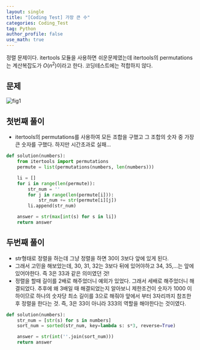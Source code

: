 ```yaml
---
layout: single
title: "[Coding Test] 가장 큰 수"
categories: Coding_Test
tag: Python
author_profile: false
use_math: true
---
```


정렬 문제이다. itertools 모듈을 사용하면 쉬운문제였는데 itertools의 permutations는 계산복잡도가 $O(n^2)$이라고 한다. 코딩테스트에는 적합하지 않다.

## 문제 
![fig1]({{site.url}}/images/2023-03-09-ct6/문제설명.png)

## 첫번째 풀이
* itertools의 permutations를 사용하여 모든 조합을 구했고 그 조합의 숫자 중 가장 큰 숫자를 구했다. 하지만 시간초과로 실패...


```python
def solution(numbers):
    from itertools import permutations
    permute = list(permutations(numbers, len(numbers)))

    li = []
    for i in range(len(permute)):
        str_num = ''
        for j in range(len(permute[i])):
            str_num += str(permute[i][j])
        li.append(str_num)

    answer = str(max[int(s) for s in li])
    return answer
```

## 두번째 풀이
* str형태로 정렬을 하는데 그냥 정렬을 하면 30이 3보다 앞에 있게 된다. 
* 그래서 고민을 해보았는데, 30, 31, 32는 3보다 뒤에 있어야하고 34, 35,...는 앞에 있어야한다. 즉 3은 33과 같은 의미였던 것!
* 정렬을 할때 길이를 2배로 해주었더니 예외가 있었다. 그래서 세배로 해주었더니 해결되었다.
추후에 왜 3배일 때 해결되었는지 알아보니 제한조건이 숫자가 1000 이하이므로 하나의 숫자당 최소 길이를 3으로 해줘야 앞에서 부터 3자리까지 참조한 후 정렬을 한다는 것. 즉, 3은 33이 아니라 333의 역할을 해야한다는 것이였다.

```python
def solution(numbers):
    str_num = [str(s) for s in numbers]
    sort_num = sorted(str_num, key=lambda s: s*3, reverse=True)

    answer = str(int(''.join(sort_num)))
    return answer
```